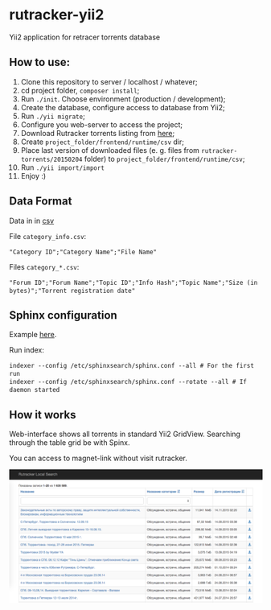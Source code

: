# rutracker-yii2
Yii2 application for retracer torrents database

## How to use:

1. Clone this repository to server / localhost / whatever;
1. cd project folder, `composer install`;
1. Run `./init`. Choose environment (production / development);
1. Create the database, configure access to database from Yii2;
1. Run `./yii migrate`;
1. Configure you web-server to access the project;
1. Download Rutracker torrents listing from [here](http://rutracker.org/forum/viewtopic.php?t=4824458);
1. Create `project_folder/frontend/runtime/csv` dir;
1. Place last version of downloaded files (e. g. files from `rutracker-torrents/20150204` folder) to `project_folder/frontend/runtime/csv`;
1. Run `./yii import/import`
1. Enjoy :)

## Data Format

Data in in [csv](https://ru.wikipedia.org/wiki/CSV)

File `category_info.csv`:

```
"Category ID";"Category Name";"File Name"
```

Files `category_*.csv`:

```
"Forum ID";"Forum Name";"Topic ID";"Info Hash";"Topic Name";"Size (in bytes)";"Torrent registration date"
```

## Sphinx configuration

Example [here](spinx.conf.md).

Run index:

```
indexer --config /etc/sphinxsearch/sphinx.conf --all # For the first run
indexer --config /etc/sphinxsearch/sphinx.conf --rotate --all # If daemon started
```

## How it works

Web-interface shows all torrents in standard Yii2 GridView. Searching through the table grid be with Spinx.

You can access to magnet-link without visit rutracker.

![Screenshoot](screen.png)